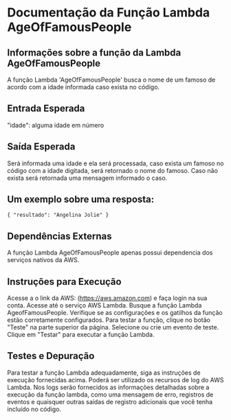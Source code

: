 # Documentação da Função Lambda AgeOfFamousPeople
## Informações sobre a função da Lambda AgeOfFamousPeople
A função Lambda 'AgeOfFamousPeople' busca o nome de um famoso de acordo com a idade informada caso exista no código.

## Entrada Esperada
"idade": alguma idade em número

## Saída Esperada
Será informada uma idade e ela será processada, caso exista um famoso no código com a idade digitada, será retornado o nome do famoso. Caso não exista será retornada uma mensagem informado o caso.

## Um exemplo sobre uma resposta:

``{
    "resultado": "Angelina Jolie"
}
``

## Dependências Externas
A função Lambda AgeOfFamousPeople apenas possui dependencia dos serviços nativos da AWS.

## Instruções para Execução
Acesse a o link da AWS: (https://aws.amazon.com) e faça login na sua conta.
Acesse até o serviço AWS Lambda.
Busque a função Lambda AgeofFamousPeople.
Verifique se as configurações e os gatilhos da função estão corretamente configurados.
Para testar a função, clique no botão "Teste" na parte superior da página.
Selecione ou crie um evento de teste.
Clique em "Testar" para executar a função Lambda.
## Testes e Depuração
Para testar a função Lambda adequadamente, siga as instruções de execução fornecidas acima.
Poderá ser utilizado os recursos de log do AWS Lambda. Nos logs serão fornecidos as informações detalhadas sobre a execução da função lambda, como uma mensagem de erro, registros de eventos e quaisquer outras saídas de registro adicionais que você tenha incluído no código.
